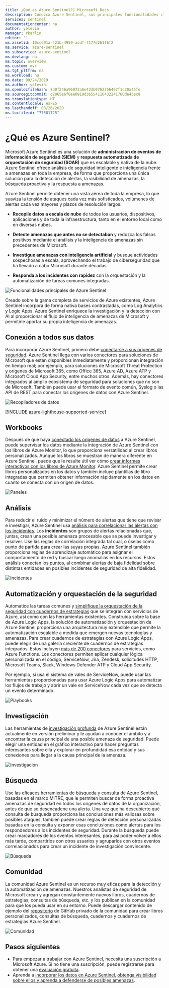 ```yaml
---
title: ¿Qué es Azure Sentinel?| Microsoft Docs
description: Conozca Azure Sentinel, sus principales funcionalidades clave y cómo funciona.
services: sentinel
documentationcenter: na
author: yelevin
manager: rkarlin
editor: ''
ms.assetid: 10cce91a-421b-4959-acdf-7177d261f6f2
ms.service: azure-sentinel
ms.subservice: azure-sentinel
ms.devlang: na
ms.topic: overview
ms.custom: mvc
ms.tgt_pltfrm: na
ms.workload: na
ms.date: 09/24/2019
ms.author: yelevin
ms.openlocfilehash: 7d0f246a96072a6e433b0762256467f1c20a45fe
ms.sourcegitcommit: c2065e6f0ee0919d36554116432241760de43ec8
ms.translationtype: HT
ms.contentlocale: es-ES
ms.lasthandoff: 03/26/2020
ms.locfileid: "77581725"
---
```

# <a name="what-is-azure-sentinel"></a>¿Qué es Azure Sentinel?

Microsoft Azure Sentinel es una solución de **administración de eventos de información de seguridad (SIEM)** y **respuesta automatizada de orquestación de seguridad (SOAR)** que es escalable y nativa de la nube. Azure Sentinel ofrece análisis de seguridad inteligente e inteligencia frente a amenazas en toda la empresa, de forma que proporciona una única solución para la detección de alertas, la visibilidad de amenazas, la búsqueda proactiva y la respuesta a amenazas. 

Azure Sentinel permite obtener una vista aérea de toda la empresa, lo que suaviza la tensión de ataques cada vez más sofisticados, volúmenes de alertas cada vez mayores y plazos de resolución largos.

- **Recopile datos a escala de nube** de todos los usuarios, dispositivos, aplicaciones y de toda la infraestructura, tanto en el entorno local como en diversas nubes. 

- **Detecte amenazas que antes no se detectaban** y reduzca los falsos positivos mediante el análisis y la inteligencia de amenazas sin precedentes de Microsoft. 

- **Investigue amenazas con inteligencia artificial** y busque actividades sospechosas a escala, aprovechando el trabajo de ciberseguridad que ha llevado a cabo Microsoft durante décadas. 

- **Responda a los incidentes con rapidez** con la orquestación y la automatización de tareas comunes integradas.

![Funcionalidades principales de Azure Sentinel](./media/overview/core-capabilities.png)

Creado sobre la gama completa de servicios de Azure existentes, Azure Sentinel incorpora de forma nativa bases contrastadas, como Log Analytics y Logic Apps. Azure Sentinel enriquece la investigación y la detección con AI al proporcionar el flujo de inteligencia de amenazas de Microsoft y permitirle aportar su propia inteligencia de amenazas. 

## <a name="connect-to-all-your-data"></a>Conexión a todos sus datos

Para incorporar Azure Sentinel, primero debe [conectarse a sus orígenes de seguridad](connect-data-sources.md). Azure Sentinel llega con varios conectores para soluciones de Microsoft que están disponibles inmediatamente y proporcionan integración en tiempo real; por ejemplo, para soluciones de Microsoft Threat Protection y orígenes de Microsoft 365, como Office 365, Azure AD, Azure ATP y Microsoft Cloud App Security, entre muchos otros. Además, hay conectores integrados al amplio ecosistema de seguridad para soluciones que no son de Microsoft. También puede usar el formato de evento común, Syslog o las API de REST para conectar los orígenes de datos con Azure Sentinel.  

![Recopiladores de datos](./media/collect-data/collect-data-page.png)

[!INCLUDE [azure-lighthouse-supported-service](../../includes/azure-lighthouse-supported-service.md)]

## <a name="workbooks"></a>Workbooks

Después de que haya [conectado los orígenes de datos](quickstart-onboard.md) a Azure Sentinel, puede supervisar los datos mediante la integración de Azure Sentinel con los libros de Azure Monitor, lo que proporciona versatilidad al crear libros personalizados. Aunque los libros se muestran de manera diferente en Azure Sentinel, puede que le resulte útil ver cómo [crear informes interactivos con los libros de Azure Monitor](../azure-monitor/app/usage-workbooks.md). Azure Sentinel permite crear libros personalizados en los datos y también incluye plantillas de libro integradas que permiten obtener información rápidamente en los datos en cuanto se conecta con un origen de datos.

![Paneles](./media/tutorial-monitor-data/access-workbooks.png)

## <a name="analytics"></a>Análisis

Para reducir el ruido y minimizar el número de alertas que tiene que revisar e investigar, Azure Sentinel usa [análisis para correlacionar las alertas con los incidentes](tutorial-detect-threats-built-in.md). Los **incidentes** son grupos de alertas relacionadas que, juntas, crean una posible amenaza procesable que se puede investigar y resolver. Use las reglas de correlación integrada tal cual, o úselas como punto de partida para crear las suyas propias. Azure Sentinel también proporciona reglas de aprendizaje automático para asignar el comportamiento de red y buscar luego anomalías en los recursos. Estos análisis conectan los puntos, al combinar alertas de baja fidelidad sobre distintas entidades en posibles incidentes de seguridad de alta fidelidad.

![Incidentes](./media/tutorial-investigate-cases/incident-severity.png)


## <a name="security-automation--orchestration"></a>Automatización y orquestación de la seguridad

Automatice las tareas comunes y [simplifique la orquestación de la seguridad con cuadernos de estrategias](tutorial-respond-threats-playbook.md) que se integran con servicios de Azure, así como con las herramientas existentes. Construida sobre la base de Azure Logic Apps, la solución de automatización y orquestación de Azure Sentinel proporciona una arquitectura muy extensible que permite la automatización escalable a medida que emergen nuevas tecnologías y amenazas. Para crear cuadernos de estrategias con Azure Logic Apps, puede elegir de una galería creciente de cuadernos de estrategias integrados. Estos incluyen [más de 200 conectores](https://docs.microsoft.com/azure/connectors/apis-list) para servicios, como Azure Functions. Los conectores permiten aplicar cualquier lógica personalizada en el código, ServiceNow, Jira, Zendesk, solicitudes HTTP, Microsoft Teams, Slack, Windows Defender ATP y Cloud App Security.

Por ejemplo, si usa el sistema de vales de ServiceNow, puede usar las herramientas proporcionadas para usar Azure Logic Apps para automatizar los flujos de trabajo y abrir un vale en ServiceNow cada vez que se detecta un evento determinado.

![Playbooks](./media/tutorial-respond-threats-playbook/logic-app.png)


## <a name="investigation"></a>Investigación

Las herramientas de [investigación profunda](tutorial-investigate-cases.md) de Azure Sentinel están actualmente en versión preliminar y le ayudan a conocer el ámbito y a encontrar la causa principal de una posible amenaza de seguridad. Puede elegir una entidad en el gráfico interactivo para hacer preguntas interesantes sobre ella y explorar en profundidad esa entidad y sus conexiones para llegar a la causa principal de la amenaza. 

![Investigación](./media/tutorial-investigate-cases/map-timeline.png)


## <a name="hunting"></a>Búsqueda

Use las [eficaces herramientas de búsqueda y consulta](hunting.md) de Azure Sentinel, basadas en el marco MITRE, que le permiten buscar de forma proactiva amenazas de seguridad en todos los orígenes de datos de la organización, antes de que se desencadene una alerta. Una vez que ha descubierto qué consulta de búsqueda proporciona las conclusiones más valiosas sobre posibles ataques, también puede crear reglas de detección personalizadas basadas en la consulta y exponer esas conclusiones como alertas para los respondedores a los incidentes de seguridad. Durante la búsqueda puede crear marcadores de los eventos interesantes, para así poder volver a ellos más tarde, compartirlos con otros usuarios y agruparlos con otros eventos correlacionados para crear un incidente de investigación convincente.

![Búsqueda](./media/overview/hunting.png)

## <a name="community"></a>Comunidad

La comunidad Azure Sentinel es un recurso muy eficaz para la detección y la automatización de amenazas. Nuestros analistas de seguridad de Microsoft crean y agregan constantemente nuevos libros, cuadernos de estrategias, consultas de búsqueda, etc. y los publican en la comunidad para que los pueda usar en su entorno. Puede descargar contenido de ejemplo del [repositorio](https://aka.ms/asicommunity) de GitHub privado de la comunidad para crear libros personalizados, consultas de búsqueda, cuadernos y cuadernos de estrategias Azure Sentinel. 

![Comunidad](./media/overview/community.png)

## <a name="next-steps"></a>Pasos siguientes

- Para empezar a trabajar con Azure Sentinel, necesita una suscripción a Microsoft Azure. Si no tiene una suscripción, puede registrarse para obtener una [evaluación gratuita](https://azure.microsoft.com/free/).
- Aprenda a [incorporar los datos en Azure Sentinel](quickstart-onboard.md), [obtenga visibilidad sobre ellos y aprenda a defenderse de posibles amenazas](quickstart-get-visibility.md).
